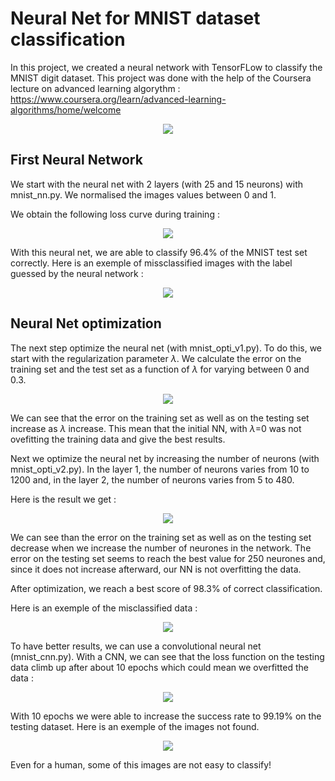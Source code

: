 # Neural Net for MNIST dataset classification

In this project, we created a neural network with TensorFLow to classify the MNIST digit dataset.
This project was done with the help of the Coursera lecture on advanced learning algorythm : https://www.coursera.org/learn/advanced-learning-algorithms/home/welcome
<p align="center">
<img src='https://user-images.githubusercontent.com/96018383/203671856-26c9c4bf-9c84-4904-b18b-3fa31f71228e.png'>
</p>

## First Neural Network

We start with the neural net with 2 layers (with 25 and 15 neurons) with mnist_nn.py. We normalised the images values between 0 and 1.


We obtain the following loss curve during training :

<p align="center">
<img src='https://user-images.githubusercontent.com/96018383/203672654-94e62631-fec5-46f8-8477-f1803b1f12f1.png'>
</p>


With this neural net, we are able to classify 96.4% of the MNIST test set correctly.
Here is an exemple of missclassified images with the label guessed by the neural network :

<p align="center">
<img src='https://user-images.githubusercontent.com/96018383/203673017-d632de40-5be9-472c-b2ed-984311d88fd5.png'>
</p>


## Neural Net optimization

The next step optimize the neural net (with mnist_opti_v1.py). To do this, we start with the regularization parameter $\lambda$. We calculate the error on the training set and the test set as a function of $\lambda$ for varying between 0 and 0.3.

<p align="center">
<img src='https://user-images.githubusercontent.com/96018383/203718909-0a1fe270-3c47-4254-97c8-e5a256d17e3e.png'>
</p>



We can see that the error on the training set as well as on the testing set increase as $\lambda$ increase.
This mean that the initial NN, with $\lambda$=0 was not ovefitting the training data and give the best results.

Next we optimize the neural net by increasing the number of neurons (with mnist_opti_v2.py).
In the layer 1, the number of neurons varies from 10 to 1200 and, in the layer 2, the number of neurons varies from 5 to 480.

Here is the result we get : 

<p align="center">
<img src='https://user-images.githubusercontent.com/96018383/203688046-e595286e-9882-43e1-88c9-f4888e426910.png'>
</p>


We can see than the error on the training set as well as on the testing set decrease when we increase the number of neurones in the network.
The error on the testing set seems to reach the best value for 250 neurones and, since it does not increase afterward, our NN is not overfitting the data.

After optimization, we reach a best score of 98.3% of correct classification.

Here is an exemple of the misclassified data :

<p align="center">
<img src='https://user-images.githubusercontent.com/96018383/203694255-4bc712f7-e17f-4cda-816d-428fba84c884.png'>
</p>



To have better results, we can use a convolutional neural net (mnist_cnn.py).
With a CNN, we can see that the loss function on the testing data climb up after about 10 epochs which could mean we overfitted the data :

<p align="center">
<img src='https://user-images.githubusercontent.com/96018383/203719923-d56a5b6f-0263-480e-9eae-ce63acb5a404.png'>
</p>


With 10 epochs we were able to increase the success rate to 99.19% on the testing dataset.
Here is an exemple of the images not found. 

<p align="center">
<img src='https://user-images.githubusercontent.com/96018383/203720930-0d7248d1-edf2-458c-a2b2-93781f2b272e.png'>
</p>


Even for a human, some of this images are not easy to classify!


